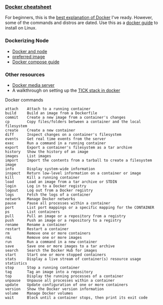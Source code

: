 ### [Docker cheatsheet](https://github.com/wsargent/docker-cheat-sheet)

For beginners, this is the [best explanation of Docker](https://www.digitalocean.com/community/tutorials/how-to-install-and-use-docker-getting-started) I've ready. However, some of the commands and distros are dated. Use this as a [docker guide](https://www.digitalocean.com/community/tutorials/how-to-install-and-use-docker-on-ubuntu-16-04) to install on Linux.

### Dockerizing Node
- [Docker and node](https://nodejs.org/en/docs/guides/nodejs-docker-webapp/)
- [preferred image](https://github.com/mhart/alpine-node)
- [Docker compose guide](https://github.com/b00giZm/docker-compose-nodejs-examples/blob/master/05-nginx-express-redis-nodemon/README.md)

### Other resources
- [Docker media server](https://blog.qmo.io/the-perfect-media-server-with-docker-plex-and-automatic-bittorrent/)
- A walkthrough on setting up the [TICK stack in docker](https://denlab.io/setup-a-wicked-grafana-dashboard-to-monitor-practically-anything/)


Docker commands
```
attach    Attach to a running container
build     Build an image from a Dockerfile
commit    Create a new image from a container's changes
cp        Copy files/folders between a container and the local filesystem
create    Create a new container
diff      Inspect changes on a container's filesystem
events    Get real time events from the server
exec      Run a command in a running container
export    Export a container's filesystem as a tar archive
history   Show the history of an image
images    List images
import    Import the contents from a tarball to create a filesystem image
info      Display system-wide information
inspect   Return low-level information on a container or image
kill      Kill a running container
load      Load an image from a tar archive or STDIN
login     Log in to a Docker registry
logout    Log out from a Docker registry
logs      Fetch the logs of a container
network   Manage Docker networks
pause     Pause all processes within a container
port      List port mappings or a specific mapping for the CONTAINER
ps        List containers
pull      Pull an image or a repository from a registry
push      Push an image or a repository to a registry
rename    Rename a container
restart   Restart a container
rm        Remove one or more containers
rmi       Remove one or more images
run       Run a command in a new container
save      Save one or more images to a tar archive
search    Search the Docker Hub for images
start     Start one or more stopped containers
stats     Display a live stream of container(s) resource usage statistics
stop      Stop a running container
tag       Tag an image into a repository
top       Display the running processes of a container
unpause   Unpause all processes within a container
update    Update configuration of one or more containers
version   Show the Docker version information
volume    Manage Docker volumes
wait      Block until a container stops, then print its exit code
```
